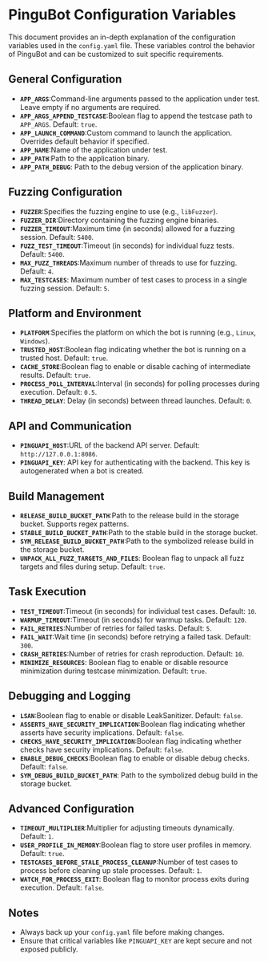 # PinguBot Configuration Variables

This document provides an in-depth explanation of the configuration variables used in the `config.yaml` file. These variables control the behavior of PinguBot and can be customized to suit specific requirements.

## General Configuration

- **`APP_ARGS`**:Command-line arguments passed to the application under test. Leave empty if no arguments are required.
- **`APP_ARGS_APPEND_TESTCASE`**:Boolean flag to append the testcase path to `APP_ARGS`. Default: `true`.
- **`APP_LAUNCH_COMMAND`**:Custom command to launch the application. Overrides default behavior if specified.
- **`APP_NAME`**:Name of the application under test.
- **`APP_PATH`**:Path to the application binary.
- **`APP_PATH_DEBUG`**:
  Path to the debug version of the application binary.

## Fuzzing Configuration

- **`FUZZER`**:Specifies the fuzzing engine to use (e.g., `libFuzzer`).
- **`FUZZER_DIR`**:Directory containing the fuzzing engine binaries.
- **`FUZZER_TIMEOUT`**:Maximum time (in seconds) allowed for a fuzzing session. Default: `5400`.
- **`FUZZ_TEST_TIMEOUT`**:Timeout (in seconds) for individual fuzz tests. Default: `5400`.
- **`MAX_FUZZ_THREADS`**:Maximum number of threads to use for fuzzing. Default: `4`.
- **`MAX_TESTCASES`**:
  Maximum number of test cases to process in a single fuzzing session. Default: `5`.

## Platform and Environment

- **`PLATFORM`**:Specifies the platform on which the bot is running (e.g., `Linux`, `Windows`).
- **`TRUSTED_HOST`**:Boolean flag indicating whether the bot is running on a trusted host. Default: `true`.
- **`CACHE_STORE`**:Boolean flag to enable or disable caching of intermediate results. Default: `true`.
- **`PROCESS_POLL_INTERVAL`**:Interval (in seconds) for polling processes during execution. Default: `0.5`.
- **`THREAD_DELAY`**:
  Delay (in seconds) between thread launches. Default: `0`.

## API and Communication

- **`PINGUAPI_HOST`**:URL of the backend API server. Default: `http://127.0.0.1:8086`.
- **`PINGUAPI_KEY`**:
  API key for authenticating with the backend. This key is autogenerated when a bot is created.

## Build Management

- **`RELEASE_BUILD_BUCKET_PATH`**:Path to the release build in the storage bucket. Supports regex patterns.
- **`STABLE_BUILD_BUCKET_PATH`**:Path to the stable build in the storage bucket.
- **`SYM_RELEASE_BUILD_BUCKET_PATH`**:Path to the symbolized release build in the storage bucket.
- **`UNPACK_ALL_FUZZ_TARGETS_AND_FILES`**:
  Boolean flag to unpack all fuzz targets and files during setup. Default: `true`.

## Task Execution

- **`TEST_TIMEOUT`**:Timeout (in seconds) for individual test cases. Default: `10`.
- **`WARMUP_TIMEOUT`**:Timeout (in seconds) for warmup tasks. Default: `120`.
- **`FAIL_RETRIES`**:Number of retries for failed tasks. Default: `5`.
- **`FAIL_WAIT`**:Wait time (in seconds) before retrying a failed task. Default: `300`.
- **`CRASH_RETRIES`**:Number of retries for crash reproduction. Default: `10`.
- **`MINIMIZE_RESOURCES`**:
  Boolean flag to enable or disable resource minimization during testcase minimization. Default: `true`.

## Debugging and Logging

- **`LSAN`**:Boolean flag to enable or disable LeakSanitizer. Default: `false`.
- **`ASSERTS_HAVE_SECURITY_IMPLICATION`**:Boolean flag indicating whether asserts have security implications. Default: `false`.
- **`CHECKS_HAVE_SECURITY_IMPLICATION`**:Boolean flag indicating whether checks have security implications. Default: `false`.
- **`ENABLE_DEBUG_CHECKS`**:Boolean flag to enable or disable debug checks. Default: `false`.
- **`SYM_DEBUG_BUILD_BUCKET_PATH`**:
  Path to the symbolized debug build in the storage bucket.

## Advanced Configuration

- **`TIMEOUT_MULTIPLIER`**:Multiplier for adjusting timeouts dynamically. Default: `1`.
- **`USER_PROFILE_IN_MEMORY`**:Boolean flag to store user profiles in memory. Default: `true`.
- **`TESTCASES_BEFORE_STALE_PROCESS_CLEANUP`**:Number of test cases to process before cleaning up stale processes. Default: `1`.
- **`WATCH_FOR_PROCESS_EXIT`**:
  Boolean flag to monitor process exits during execution. Default: `false`.

## Notes

- Always back up your `config.yaml` file before making changes.
- Ensure that critical variables like `PINGUAPI_KEY` are kept secure and not exposed publicly.
